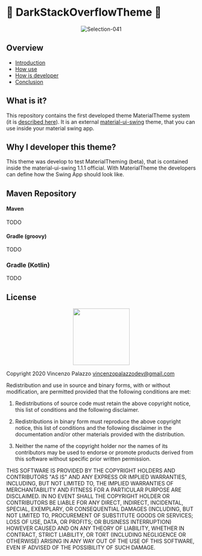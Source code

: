 # :art:  DarkStackOverflowTheme :art: 
<div align="center">
<img src="https://i.ibb.co/g7FQrmQ/Selection-041.png" alt="Selection-041" border="0">
</div>

## Overview

- [Introduction](#TODO)
- [How use](#TODO)
- [How is developer](#TODO)
- [Conclusion](#TODO)

## What is it?

This repository contains the first developed theme MaterialTheme system (it is [described here](https://github.com/vincenzopalazzo/material-ui-swing/wiki)).
It is an external [material-ui-swing](https://github.com/vincenzopalazzo/material-ui-swing) theme, that you can use inside your material swing app.

## Why I developer this theme? 

This theme was develop to test MaterialTheming (beta), that is contained inside the material-ui-swing 1.1.1 official. 
With MaterialTheme the developers can define how the Swing App should look like.

## Maven Repository

#### Maven
TODO

#### Gradle (groovy)
TODO
### Gradle (Kotlin)
TODO

## License

<div align="center">
  <img src="https://opensource.org/files/osi_keyhole_300X300_90ppi_0.png" width="150" height="150"/>
</div>

Copyright 2020 Vincenzo Palazzo vincenzopalazzodev@gmail.com

Redistribution and use in source and binary forms, with or without modification, are permitted provided that the following conditions are met:

1. Redistributions of source code must retain the above copyright notice, this list of conditions and the following disclaimer.

2. Redistributions in binary form must reproduce the above copyright notice, this list of conditions 
and the following disclaimer in the documentation and/or other materials provided with the distribution.

3. Neither the name of the copyright holder nor the names of its contributors may be used to endorse or promote products 
derived from this software without specific prior written permission.

THIS SOFTWARE IS PROVIDED BY THE COPYRIGHT HOLDERS AND CONTRIBUTORS "AS IS" AND ANY EXPRESS OR IMPLIED WARRANTIES, 
INCLUDING, BUT NOT LIMITED TO, THE IMPLIED WARRANTIES OF MERCHANTABILITY AND FITNESS FOR A PARTICULAR PURPOSE ARE DISCLAIMED. 
IN NO EVENT SHALL THE COPYRIGHT HOLDER OR CONTRIBUTORS BE LIABLE FOR ANY DIRECT, INDIRECT, INCIDENTAL, SPECIAL, EXEMPLARY, 
OR CONSEQUENTIAL DAMAGES (INCLUDING, BUT NOT LIMITED TO, PROCUREMENT OF SUBSTITUTE GOODS OR SERVICES; LOSS OF USE, DATA, OR PROFITS; 
OR BUSINESS INTERRUPTION) HOWEVER CAUSED AND ON ANY THEORY OF LIABILITY, WHETHER IN CONTRACT, STRICT LIABILITY, OR TORT (INCLUDING NEGLIGENCE OR OTHERWISE) 
ARISING IN ANY WAY OUT OF THE USE OF THIS SOFTWARE, EVEN IF ADVISED OF THE POSSIBILITY OF SUCH DAMAGE.

